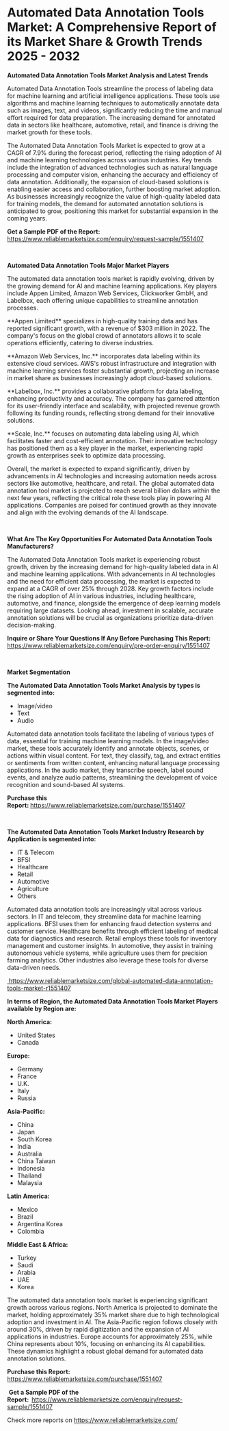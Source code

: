 <p><h1>Automated Data Annotation Tools Market: A Comprehensive Report of its Market Share & Growth Trends 2025 - 2032</h1></p><p><strong>Automated Data Annotation Tools Market Analysis and Latest Trends</strong></p>
<p><p>Automated Data Annotation Tools streamline the process of labeling data for machine learning and artificial intelligence applications. These tools use algorithms and machine learning techniques to automatically annotate data such as images, text, and videos, significantly reducing the time and manual effort required for data preparation. The increasing demand for annotated data in sectors like healthcare, automotive, retail, and finance is driving the market growth for these tools.</p><p>The Automated Data Annotation Tools Market is expected to grow at a CAGR of 7.9% during the forecast period, reflecting the rising adoption of AI and machine learning technologies across various industries. Key trends include the integration of advanced technologies such as natural language processing and computer vision, enhancing the accuracy and efficiency of data annotation. Additionally, the expansion of cloud-based solutions is enabling easier access and collaboration, further boosting market adoption. As businesses increasingly recognize the value of high-quality labeled data for training models, the demand for automated annotation solutions is anticipated to grow, positioning this market for substantial expansion in the coming years.</p></p>
<p><strong>Get a Sample PDF of the Report:&nbsp;</strong> <a href="https://www.reliablemarketsize.com/enquiry/request-sample/1551407?utm_campaign=2300&utm_medium=2&utm_source=Github&utm_content=ia&utm_term=11032025&utm_id=automated-data-annotation-tools">https://www.reliablemarketsize.com/enquiry/request-sample/1551407</a></p>
<p>&nbsp;</p>
<p><strong>Automated Data Annotation Tools Major Market Players</strong></p>
<p><p>The automated data annotation tools market is rapidly evolving, driven by the growing demand for AI and machine learning applications. Key players include Appen Limited, Amazon Web Services, Clickworker GmbH, and Labelbox, each offering unique capabilities to streamline annotation processes.</p><p>**Appen Limited** specializes in high-quality training data and has reported significant growth, with a revenue of $303 million in 2022. The company's focus on the global crowd of annotators allows it to scale operations efficiently, catering to diverse industries.</p><p>**Amazon Web Services, Inc.** incorporates data labeling within its extensive cloud services. AWS's robust infrastructure and integration with machine learning services foster substantial growth, projecting an increase in market share as businesses increasingly adopt cloud-based solutions.</p><p>**Labelbox, Inc.** provides a collaborative platform for data labeling, enhancing productivity and accuracy. The company has garnered attention for its user-friendly interface and scalability, with projected revenue growth following its funding rounds, reflecting strong demand for their innovative solutions.</p><p>**Scale, Inc.** focuses on automating data labeling using AI, which facilitates faster and cost-efficient annotation. Their innovative technology has positioned them as a key player in the market, experiencing rapid growth as enterprises seek to optimize data processing.</p><p>Overall, the market is expected to expand significantly, driven by advancements in AI technologies and increasing automation needs across sectors like automotive, healthcare, and retail. The global automated data annotation tool market is projected to reach several billion dollars within the next few years, reflecting the critical role these tools play in powering AI applications. Companies are poised for continued growth as they innovate and align with the evolving demands of the AI landscape.</p></p>
<p>&nbsp;</p>
<p><strong>What Are The Key Opportunities For Automated Data Annotation Tools Manufacturers?</strong></p>
<p><p>The Automated Data Annotation Tools market is experiencing robust growth, driven by the increasing demand for high-quality labeled data in AI and machine learning applications. With advancements in AI technologies and the need for efficient data processing, the market is expected to expand at a CAGR of over 25% through 2028. Key growth factors include the rising adoption of AI in various industries, including healthcare, automotive, and finance, alongside the emergence of deep learning models requiring large datasets. Looking ahead, investment in scalable, accurate annotation solutions will be crucial as organizations prioritize data-driven decision-making.</p></p>
<p><strong>Inquire or Share Your Questions If Any Before Purchasing This Report:</strong> <a href="https://www.reliablemarketsize.com/enquiry/pre-order-enquiry/1551407?utm_campaign=2300&utm_medium=2&utm_source=Github&utm_content=ia&utm_term=11032025&utm_id=automated-data-annotation-tools">https://www.reliablemarketsize.com/enquiry/pre-order-enquiry/1551407</a></p>
<p>&nbsp;</p>
<p><strong>Market Segmentation</strong></p>
<p><strong>The Automated Data Annotation Tools Market Analysis by types is segmented into:</strong></p>
<p><ul><li>Image/video</li><li>Text</li><li>Audio</li></ul></p>
<p><p>Automated data annotation tools facilitate the labeling of various types of data, essential for training machine learning models. In the image/video market, these tools accurately identify and annotate objects, scenes, or actions within visual content. For text, they classify, tag, and extract entities or sentiments from written content, enhancing natural language processing applications. In the audio market, they transcribe speech, label sound events, and analyze audio patterns, streamlining the development of voice recognition and sound-based AI systems.</p></p>
<p><strong>Purchase this Report:&nbsp;</strong><a href="https://www.reliablemarketsize.com/purchase/1551407?utm_campaign=2300&utm_medium=2&utm_source=Github&utm_content=ia&utm_term=11032025&utm_id=automated-data-annotation-tools">https://www.reliablemarketsize.com/purchase/1551407</a></p>
<p>&nbsp;</p>
<p><strong>The Automated Data Annotation Tools Market Industry Research by Application is segmented into:</strong></p>
<p><ul><li>IT & Telecom</li><li>BFSI</li><li>Healthcare</li><li>Retail</li><li>Automotive</li><li>Agriculture</li><li>Others</li></ul></p>
<p><p>Automated data annotation tools are increasingly vital across various sectors. In IT and telecom, they streamline data for machine learning applications. BFSI uses them for enhancing fraud detection systems and customer service. Healthcare benefits through efficient labeling of medical data for diagnostics and research. Retail employs these tools for inventory management and customer insights. In automotive, they assist in training autonomous vehicle systems, while agriculture uses them for precision farming analytics. Other industries also leverage these tools for diverse data-driven needs.</p></p>
<p><a href="https://www.reliablemarketsize.com/global-automated-data-annotation-tools-market-r1551407?utm_campaign=2300&utm_medium=2&utm_source=Github&utm_content=ia&utm_term=11032025&utm_id=automated-data-annotation-tools">&nbsp;https://www.reliablemarketsize.com/global-automated-data-annotation-tools-market-r1551407</a></p>
<p><strong>In terms of Region, the Automated Data Annotation Tools Market Players available by Region are:</strong></p>
<p>
    <p> <strong> North America: </strong>
        <ul>
            <li>United States</li>
            <li>Canada</li>
        </ul>
        </p> 
    <p> <strong> Europe: </strong>
        <ul>
            <li>Germany</li>
            <li>France</li>
            <li>U.K.</li>
            <li>Italy</li>
            <li>Russia</li>
        </ul>
        </p> 
    <p> <strong> Asia-Pacific: </strong>
        <ul>
            <li>China</li>
            <li>Japan</li>
            <li>South Korea</li>
            <li>India</li>
            <li>Australia</li>
            <li>China Taiwan</li>
            <li>Indonesia</li>
            <li>Thailand</li>
            <li>Malaysia</li>
        </ul>
        </p> 
    <p> <strong> Latin America: </strong>
        <ul>
            <li>Mexico</li>
            <li>Brazil</li>
            <li>Argentina Korea</li>
            <li>Colombia</li>
        </ul>
        </p> 
    <p> <strong> Middle East & Africa: </strong>
        <ul>
            <li>Turkey</li>
            <li>Saudi</li>
            <li>Arabia</li>
            <li>UAE</li>
            <li>Korea</li>
        </ul>
    </p>
    </p>
<p><p>The automated data annotation tools market is experiencing significant growth across various regions. North America is projected to dominate the market, holding approximately 35% market share due to high technological adoption and investment in AI. The Asia-Pacific region follows closely with around 30%, driven by rapid digitization and the expansion of AI applications in industries. Europe accounts for approximately 25%, while China represents about 10%, focusing on enhancing its AI capabilities. These dynamics highlight a robust global demand for automated data annotation solutions.</p></p>
<p><strong>Purchase this Report: </strong><a href="https://www.reliablemarketsize.com/purchase/1551407?utm_campaign=2300&utm_medium=2&utm_source=Github&utm_content=ia&utm_term=11032025&utm_id=automated-data-annotation-tools">https://www.reliablemarketsize.com/purchase/1551407</a></p>
<p>&nbsp;<strong>Get a Sample PDF of the Report:&nbsp;&nbsp;</strong><a href="https://www.reliablemarketsize.com/enquiry/request-sample/1551407?utm_campaign=2300&utm_medium=2&utm_source=Github&utm_content=ia&utm_term=11032025&utm_id=automated-data-annotation-tools">https://www.reliablemarketsize.com/enquiry/request-sample/1551407</a></p>
<p><strong></strong></p>
<p>Check more reports on <a href="https://www.reliablemarketsize.com/?utm_campaign=2300&utm_medium=2&utm_source=Github&utm_content=ia&utm_term=11032025&utm_id=automated-data-annotation-tools">https://www.reliablemarketsize.com/</a></p>